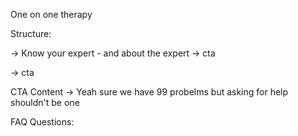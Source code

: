 One on one therapy 

Structure:
<!-- -> Header -->
<!-- -> Landing intro - team zariyaa presents one on one therapy session. (added with a small description below the main heading) -->
<!-- -> cta -->
<!-- -> About one on one therapy - What are one on one therapy sessions, a small blog portion type -->
<!-- -> cta -->
<!-- -> Features and benfits -->
<!-- -> Why should one go for therapy -->
<!-- -> cta -->
<!-- -> Process -->
<!-- -> cta  -->
<!-- -> Benifits -->
<!-- -> who can take therapy  -->
<!-- -> cta -->
<!-- -> areas that will be focused on -->
-> Know your expert - and about the expert
-> cta
<!-- -> Clients - who trusts us -->
<!-- -> cta -->
<!-- -> Testimonials  -->
-> cta
<!-- -> FAQ -->
<!-- -> Footer -->



CTA Content 
-> Yeah sure we have 99 probelms but asking for help shouldn't be one








FAQ Questions:
